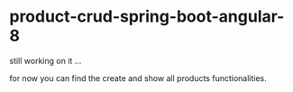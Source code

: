 # product-crud-spring-boot-angular-8

still working on it ...

for now you can find the create and show all products functionalities.

